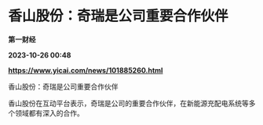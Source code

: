 # 香山股份：奇瑞是公司重要合作伙伴
**第一财经**

**2023-10-26 00:48**

**https://www.yicai.com/news/101885260.html**

香山股份：奇瑞是公司重要合作伙伴

香山股份在互动平台表示，奇瑞是公司的重要合作伙伴，在新能源充配电系统等多个领域都有深入的合作。